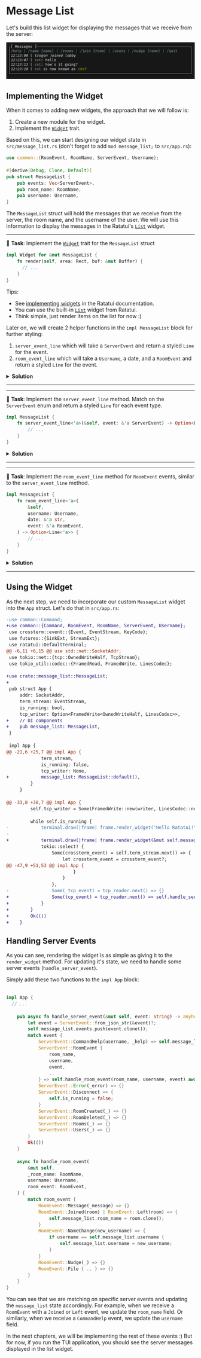 # Message List

Let's build this list widget for displaying the messages that we receive from the server:

![message list](images/message_list.png)

## Implementing the Widget

When it comes to adding new widgets, the approach that we will follow is:

1. Create a new module for the widget.
2. Implement the [`Widget`](https://docs.rs/ratatui/latest/ratatui/widgets/trait.Widget.html) trait.

Based on this, we can start designing our widget state in `src/message_list.rs` (don't forget to add `mod message_list;` to `src/app.rs`):

```rust
use common::{RoomEvent, RoomName, ServerEvent, Username};

#[derive(Debug, Clone, Default)]
pub struct MessageList {
    pub events: Vec<ServerEvent>,
    pub room_name: RoomName,
    pub username: Username,
}
```

The `MessageList` struct will hold the messages that we receive from the server, the room name, and the username of the user. We will use this information to display the messages in the Ratatui's [`List`](https://docs.rs/ratatui/latest/ratatui/widgets/struct.List.html) widget.

---

🎯 **Task**: Implement the [`Widget`](https://docs.rs/ratatui/latest/ratatui/widgets/trait.Widget.html) trait for the `MessageList` struct

```rust
impl Widget for &mut MessageList {
    fn render(self, area: Rect, buf: &mut Buffer) {
      // ...
    }
}
```

Tips:

- See [implementing widgets](https://ratatui.rs/concepts/widgets/#implementing-widgets) in the Ratatui documentation.
- You can use the built-in [`List`](https://docs.rs/ratatui/latest/ratatui/widgets/struct.List.html) widget from Ratatui.
- Think simple, just render items on the list for now :)

Later on, we will create 2 helper functions in the `impl MessageList` block for further styling:

1. `server_event_line` which will take a `ServerEvent` and return a styled `Line` for the event.
2. `room_event_line` which will take a `Username`, a date, and a `RoomEvent` and return a styled `Line` for the event.

<details>
<summary><b>Solution</b></summary>

```rust
use ratatui::{
    buffer::Buffer,
    layout::Rect,
    style::{Color, Modifier, Style, Stylize},
    text::{Line, Span},
    widgets::{Block, List, ListDirection, ListItem, Widget},
};

impl Widget for &mut MessageList {
    fn render(self, area: Rect, buf: &mut Buffer) {
        let items = self
            .events
            .iter()
            .rev()
            .filter_map(|event| self.server_event_line(event))
            .map(ListItem::new)
            .collect::<Vec<_>>();

        let list = List::new(items)
            .block(Block::bordered().title("[ Messages ]"))
            .highlight_style(Style::default().add_modifier(Modifier::BOLD))
            .highlight_symbol("> ")
            .repeat_highlight_symbol(true)
            .direction(ListDirection::BottomToTop);

        Widget::render(list, area, buf);
    }
}
```

The render logic consists of these steps:

1. We iterate over the `events` vector (in reverse order) and create styled [`ListItem`](https://docs.rs/ratatui/latest/ratatui/widgets/struct.ListItem.html)s for each event (with the help of the `server_event_line` method which we will implement next).
2. We create a `List` widget with the items and set the styling options such as the block title, highlight style, and direction.

</details>

---

---

🎯 **Task**: Implement the `server_event_line` method. Match on the `ServerEvent` enum and return a styled `Line` for each event type.

```rust
impl MessageList {
    fn server_event_line<'a>(&self, event: &'a ServerEvent) -> Option<Line<'a>> {
        // ...
    }
}
```

<details>
<summary><b>Solution</b></summary>

```rust
impl MessageList {
    fn server_event_line<'a>(&self, event: &'a ServerEvent) -> Option<Line<'a>> {
        match event {
            ServerEvent::CommandHelp(_, contents) => Some(Line::from(contents.as_str()).blue()),
            ServerEvent::RoomEvent {
                room_name: _,
                username,
                date,
                event,
            } => self.room_event_line(username.clone(), date, event),
            ServerEvent::Error(error) => Some(Line::from(format!("Error: {error}")).red()),
            _ => None,
        }
    }
}
```

Here we pattern match on the `ServerEvent` enum and return a styled `Line` for each event type. For example, if the event is a `CommandHelp` event, we return a blue colored line with the events. Calling `.blue()` is possible thanks to the [`Stylize`](https://docs.rs/ratatui/latest/ratatui/style/trait.Stylize.html) trait of Ratatui.

</details>

---

---

🎯 **Task**: Implement the `room_event_line` method for `RoomEvent` events, similar to the `server_event_line` method.

```rust
impl MessageList {
    fn room_event_line<'a>(
        &self,
        username: Username,
        date: &'a str,
        event: &'a RoomEvent,
    ) -> Option<Line<'a>> {
        // ...
    }
}
```

<details>
<summary><b>Solution</b></summary>

```rust
impl MessageList {
  // ...

    fn room_event_line<'a>(
        &self,
        username: Username,
        date: &'a str,
        event: &'a RoomEvent,
    ) -> Option<Line<'a>> {
        match event {
            RoomEvent::Message(message) => {
                let color = if username == self.username {
                    Color::Yellow
                } else {
                    Color::Cyan
                };
                Some(Line::from_iter([
                    date.italic(),
                    " | ".into(),
                    Span::from(username).style(color),
                    ": ".into(),
                    message.into(),
                ]))
            }
            RoomEvent::Joined(room) => Some(Line::from(vec![
                date.italic(),
                " | ".into(),
                format!("{username} joined {room}").italic(),
            ])),
            RoomEvent::Left(room) => Some(Line::from(vec![
                date.italic(),
                " | ".into(),
                format!("{username} left {room}").italic(),
            ])),
            RoomEvent::NameChange(name) => Some(Line::from(vec![
                date.italic(),
                " | ".into(),
                Span::from(username).cyan(),
                " is now known as ".into(),
                Span::from(name).green().italic(),
            ])),
            _ => None,
        }
    }
}
```

Here we are doing a bit more complex styling. For example, we are using different colors for the messages based on the username. We are also using the `italic` modifier for the date and the messages. This will make the messages look more appealing.

The way that `Line` is constructed is by using the `from` method which takes a Vector of [`Span`](https://docs.rs/ratatui/latest/ratatui/text/struct.Span.html)s.

- Each `Span` can have a different style.
- We can also use the `into` method to convert a String into a `Span`.
- Chaining the styling methods (e.g. `.cyan().italic()`) on a String will return a `Span` with the specified style.

</details>

---

## Using the Widget

As the next step, we need to incorporate our custom `MessageList` widget into the `App` struct. Let's do that in `src/app.rs`:

```diff
-use common::Command;
+use common::{Command, RoomEvent, RoomName, ServerEvent, Username};
 use crossterm::event::{Event, EventStream, KeyCode};
 use futures::{SinkExt, StreamExt};
 use ratatui::DefaultTerminal;
@@ -6,11 +6,15 @@ use std::net::SocketAddr;
 use tokio::net::{tcp::OwnedWriteHalf, TcpStream};
 use tokio_util::codec::{FramedRead, FramedWrite, LinesCodec};

+use crate::message_list::MessageList;
+
 pub struct App {
     addr: SocketAddr,
     term_stream: EventStream,
     is_running: bool,
     tcp_writer: Option<FramedWrite<OwnedWriteHalf, LinesCodec>>,
+    // UI components
+    pub message_list: MessageList,
 }

 impl App {
@@ -21,6 +25,7 @@ impl App {
             term_stream,
             is_running: false,
             tcp_writer: None,
+            message_list: MessageList::default(),
         }
     }

@@ -33,8 +38,7 @@ impl App {
         self.tcp_writer = Some(FramedWrite::new(writer, LinesCodec::new()));

         while self.is_running {
-            terminal.draw(|frame| frame.render_widget("Hello Ratatui!", frame.area()))?;
-
+            terminal.draw(|frame| frame.render_widget(&mut self.message_list, frame.area()))?;
             tokio::select! {
                 Some(crossterm_event) = self.term_stream.next() => {
                     let crossterm_event = crossterm_event?;
@@ -47,9 +51,53 @@ impl App {
                         }
                     }
                 },
-                Some(_tcp_event) = tcp_reader.next() => {}
+                Some(tcp_event) = tcp_reader.next() => self.handle_server_event(tcp_event?).await?,
+            }
+        }
+        Ok(())
+    }
```

## Handling Server Events

As you can see, rendering the widget is as simple as giving it to the `render_widget` method. For updating it's state, we need to handle some server events (`handle_server_event`).

Simply add these two functions to the `impl App` block:

```rust

impl App {
  // ...

    pub async fn handle_server_event(&mut self, event: String) -> anyhow::Result<()> {
        let event = ServerEvent::from_json_str(&event)?;
        self.message_list.events.push(event.clone());
        match event {
            ServerEvent::CommandHelp(username, _help) => self.message_list.username = username,
            ServerEvent::RoomEvent {
                room_name,
                username,
                event,
                ..
            } => self.handle_room_event(room_name, username, event).await,
            ServerEvent::Error(_error) => {}
            ServerEvent::Disconnect => {
                self.is_running = false;
            }
            ServerEvent::RoomCreated(_) => {}
            ServerEvent::RoomDeleted(_) => {}
            ServerEvent::Rooms(_) => {}
            ServerEvent::Users(_) => {}
        }
        Ok(())
    }

    async fn handle_room_event(
        &mut self,
        _room_name: RoomName,
        username: Username,
        room_event: RoomEvent,
    ) {
        match room_event {
            RoomEvent::Message(_message) => {}
            RoomEvent::Joined(room) | RoomEvent::Left(room) => {
                self.message_list.room_name = room.clone();
            }
            RoomEvent::NameChange(new_username) => {
                if username == self.message_list.username {
                    self.message_list.username = new_username;
                }
            }
            RoomEvent::Nudge(_) => {}
            RoomEvent::File { .. } => {}
        }
    }
}
```

You can see that we are matching on specific server events and updating the `message_list` state accordingly. For example, when we receive a `RoomEvent` with a `Joined` or `Left` event, we update the `room_name` field. Or similarly, when we receive a `CommandHelp` event, we update the `username` field.

In the next chapters, we will be implementing the rest of these events :) But for now, if you run the TUI application, you should see the server messages displayed in the list widget.
